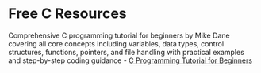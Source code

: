 # Free C Resources 
Comprehensive C programming tutorial for beginners by Mike Dane covering all core concepts including variables, data types, control structures, functions, pointers, and file handling with practical examples and step-by-step coding guidance - [C Programming Tutorial for Beginners](https://www.youtube.com/watch?v=KJgsSFOSQv0&pp=ygUPYyBmb3IgYmVnaW5uZXJz)